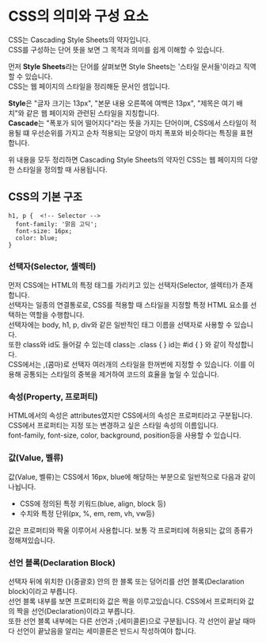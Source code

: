 # CSS의 의미와 구성 요소

CSS는 Cascading Style Sheets의 약자입니다.<br>
CSS를 구성하는 단어 뜻을 보면 그 목적과 의미를 쉽게 이해할 수 있습니다.

먼저 **Style Sheets**라는 단어를 살펴보면 Style Sheets는 '스타일 문서들'이라고 직역할 수 있습니다.<br>
CSS는 웹 페이지의 스타일을 정리해둔 문서인 셈입니다.

**Style**은 "글자 크기는 13px", "본문 내용 오른쪽에 여백은 13px", "제목은 여기 배치"와 같은 웹 페이지와 관련된 스타일을 지칭합니다.<br>
**Cascade**는 "폭포가 되어 떨어지다"라는 뜻을 가지는 단어이며, CSS에서 스타일이 적용될 떄 우선순위를 가지고 순차 적용되는 모양이 마치 폭포와 비슷하다는 특징을 표현합니다.

위 내용을 모두 정리하면 Cascading Style Sheets의 약자인 CSS는 웹 페이지의 다양한 스타일을 정의할 때 사용됩니다.

## CSS의 기본 구조

```
h1, p {  <!-- Selector -->
  font-family: '맑음 고딕';
  font-size: 16px;
  color: blue;
}
```

### 선택자(Selector, 셀렉터)

먼저 CSS에는 HTML의 특정 태그를 가리키고 있는 선택자(Selector, 셀렉터)가 존재합니다.<br>
선택자는 일종의 연결통로로, CSS를 적용할 때 스타일을 지정할 특정 HTML 요소를 선택하는 역할을 수행합니다.<br>
선택자에는 body, h1, p, div와 같은 일반적인 태그 이름을 선택자로 사용할 수 있습니다.<br>
또한 class와 id도 들어갈 수 있는데 class는 .class { } id는 #id { } 와 같이 작성합니다.<br>
CSS에서는 ,(콤마)로 선택자 여러개의 스타일을 한꺼번에 지정할 수 있습니다. 이를 이용해 공통되는 스타일의 중복을 제거하여 코드의 효율을 높일 수 있습니다.


### 속성(Property, 프로퍼티)

HTML에서의 속성은 attributes였지만 CSS에서의 속성은 프로퍼티라고 구분됩니다.<br>
CSS에서 프로퍼티는 지정 또는 변경하고 싶은 스타일 속성의 이름입니다.<br>
font-family, font-size, color, background, position등을 사용할 수 있습니다.

### 값(Value, 벨류)

값(Value, 벨류)는 CSS에서 16px, blue에 해당하는 부분으로 일반적으로 다음과 같이 나뉩니다.

- CSS에 정의된 특정 키워드(blue, align, block 등)
- 수치와 특정 단위(px, %, em, rem, vh, vw등)

값은 프로퍼티와 짝울 이루어서 사용합니다. 보통 각 프로퍼티에 허용되는 값의 종류가 정해져있습니다.


### 선언 블록(Declaration Block)

선택자 뒤에 위치한 {}(중괄호) 안의 한 블록 또는 덩어리를 선언 블록(Declaration block)이라고 부릅니다.<br>
선언 블록 내부를 보면 프로퍼티와 값은 짝을 이루고있습니다. CSS에서 프로퍼티와 값의 짝을 선언(Declaration)이라고 부릅니다.<br>
또한 선언 블록 내부에는 다른 선언과 ;(세미콜론)으로 구분됩니다. 각 선언이 끝날 때마다 선언이 끝났음을 알리는 세미콜론은 반드시 작성하여야 합니다.
